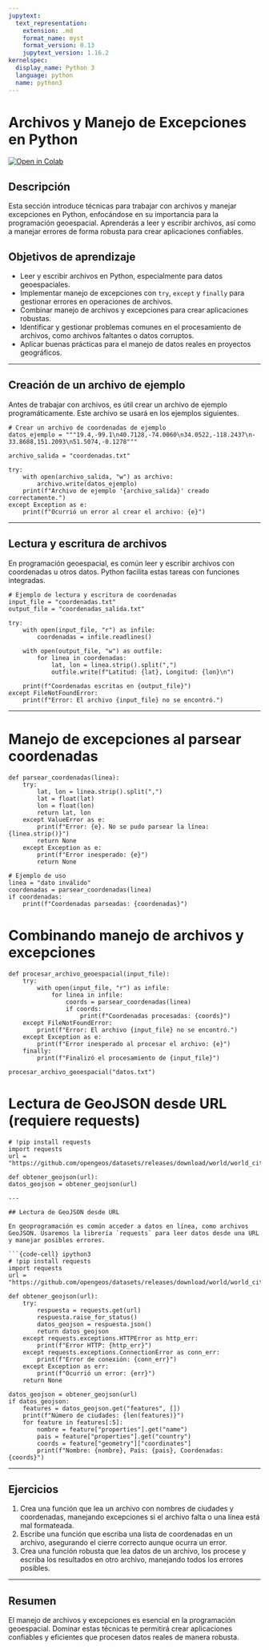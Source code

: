 ```yaml
---
jupytext:
  text_representation:
    extension: .md
    format_name: myst
    format_version: 0.13
    jupytext_version: 1.16.2
kernelspec:
  display_name: Python 3
  language: python
  name: python3
---
```



# Archivos y Manejo de Excepciones en Python

[![Open in Colab](https://colab.research.google.com/assets/colab-badge.svg)](https://colab.research.google.com/github/lalgonzales/geo-intro-py/blob/main/contenido/python/07_archivos.ipynb)

## Descripción

Esta sección introduce técnicas para trabajar con archivos y manejar excepciones en Python, enfocándose en su importancia para la programación geoespacial. Aprenderás a leer y escribir archivos, así como a manejar errores de forma robusta para crear aplicaciones confiables.

## Objetivos de aprendizaje

- Leer y escribir archivos en Python, especialmente para datos geoespaciales.
- Implementar manejo de excepciones con `try`, `except` y `finally` para gestionar errores en operaciones de archivos.
- Combinar manejo de archivos y excepciones para crear aplicaciones robustas.
- Identificar y gestionar problemas comunes en el procesamiento de archivos, como archivos faltantes o datos corruptos.
- Aplicar buenas prácticas para el manejo de datos reales en proyectos geográficos.

---

## Creación de un archivo de ejemplo

Antes de trabajar con archivos, es útil crear un archivo de ejemplo programáticamente. Este archivo se usará en los ejemplos siguientes.

```{code-cell} ipython3
# Crear un archivo de coordenadas de ejemplo
datos_ejemplo = """19.4,-99.1\n40.7128,-74.0060\n34.0522,-118.2437\n-33.8688,151.2093\n51.5074,-0.1278"""

archivo_salida = "coordenadas.txt"

try:
    with open(archivo_salida, "w") as archivo:
        archivo.write(datos_ejemplo)
    print(f"Archivo de ejemplo '{archivo_salida}' creado correctamente.")
except Exception as e:
    print(f"Ocurrió un error al crear el archivo: {e}")
```

---


## Lectura y escritura de archivos

En programación geoespacial, es común leer y escribir archivos con coordenadas u otros datos. Python facilita estas tareas con funciones integradas.

```{code-cell} ipython3
# Ejemplo de lectura y escritura de coordenadas
input_file = "coordenadas.txt"
output_file = "coordenadas_salida.txt"

try:
    with open(input_file, "r") as infile:
        coordenadas = infile.readlines()

    with open(output_file, "w") as outfile:
        for linea in coordenadas:
            lat, lon = linea.strip().split(",")
            outfile.write(f"Latitud: {lat}, Longitud: {lon}\n")

    print(f"Coordenadas escritas en {output_file}")
except FileNotFoundError:
    print(f"Error: El archivo {input_file} no se encontró.")
```

---

# Manejo de excepciones al parsear coordenadas
```{code-cell} ipython3
def parsear_coordenadas(linea):
    try:
        lat, lon = linea.strip().split(",")
        lat = float(lat)
        lon = float(lon)
        return lat, lon
    except ValueError as e:
        print(f"Error: {e}. No se pudo parsear la línea: {linea.strip()}")
        return None
    except Exception as e:
        print(f"Error inesperado: {e}")
        return None

# Ejemplo de uso
linea = "dato inválido"
coordenadas = parsear_coordenadas(linea)
if coordenadas:
    print(f"Coordenadas parseadas: {coordenadas}")
```

# Combinando manejo de archivos y excepciones
```{code-cell} ipython3
def procesar_archivo_geoespacial(input_file):
    try:
        with open(input_file, "r") as infile:
            for linea in infile:
                coords = parsear_coordenadas(linea)
                if coords:
                    print(f"Coordenadas procesadas: {coords}")
    except FileNotFoundError:
        print(f"Error: El archivo {input_file} no se encontró.")
    except Exception as e:
        print(f"Error inesperado al procesar el archivo: {e}")
    finally:
        print(f"Finalizó el procesamiento de {input_file}")

procesar_archivo_geoespacial("datos.txt")
```

# Lectura de GeoJSON desde URL (requiere requests)
```{code-cell} ipython3
# !pip install requests
import requests
url = "https://github.com/opengeos/datasets/releases/download/world/world_cities.geojson"

def obtener_geojson(url):
datos_geojson = obtener_geojson(url)

---

## Lectura de GeoJSON desde URL

En geoprogramación es común acceder a datos en línea, como archivos GeoJSON. Usaremos la librería `requests` para leer datos desde una URL y manejar posibles errores.

```{code-cell} ipython3
# !pip install requests
import requests
url = "https://github.com/opengeos/datasets/releases/download/world/world_cities.geojson"

def obtener_geojson(url):
    try:
        respuesta = requests.get(url)
        respuesta.raise_for_status()
        datos_geojson = respuesta.json()
        return datos_geojson
    except requests.exceptions.HTTPError as http_err:
        print(f"Error HTTP: {http_err}")
    except requests.exceptions.ConnectionError as conn_err:
        print(f"Error de conexión: {conn_err}")
    except Exception as err:
        print(f"Ocurrió un error: {err}")
    return None

datos_geojson = obtener_geojson(url)
if datos_geojson:
    features = datos_geojson.get("features", [])
    print(f"Número de ciudades: {len(features)}")
    for feature in features[:5]:
        nombre = feature["properties"].get("name")
        pais = feature["properties"].get("country")
        coords = feature["geometry"]["coordinates"]
        print(f"Nombre: {nombre}, País: {pais}, Coordenadas: {coords}")
```

---

## Ejercicios
1. Crea una función que lea un archivo con nombres de ciudades y coordenadas, manejando excepciones si el archivo falta o una línea está mal formateada.
2. Escribe una función que escriba una lista de coordenadas en un archivo, asegurando el cierre correcto aunque ocurra un error.
3. Crea una función robusta que lea datos de un archivo, los procese y escriba los resultados en otro archivo, manejando todos los errores posibles.

---

## Resumen

El manejo de archivos y excepciones es esencial en la programación geoespacial. Dominar estas técnicas te permitirá crear aplicaciones confiables y eficientes que procesen datos reales de manera robusta.
